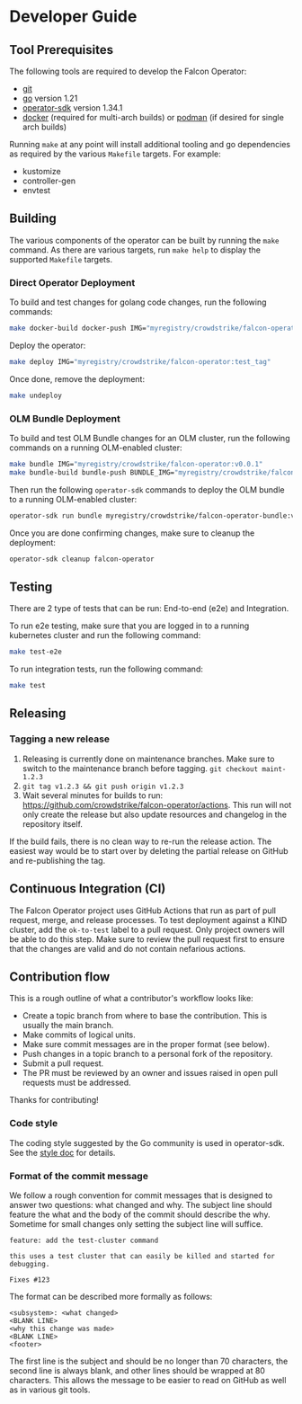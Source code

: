 # Developer Guide

## Tool Prerequisites

The following tools are required to develop the Falcon Operator:

- [git][git-tool]
- [go][go-tool] version 1.21
- [operator-sdk][operator-sdk] version 1.34.1
- [docker][docker] (required for multi-arch builds) or [podman][podman] (if desired for single arch builds)

Running `make` at any point will install additional tooling and go dependencies as required by the various `Makefile` targets. For example:

- kustomize
- controller-gen
- envtest

## Building

The various components of the operator can be built by running the `make` command. As there are various targets, run `make help` to display the supported `Makefile` targets.

### Direct Operator Deployment
To build and test changes for golang code changes, run the following commands:

```sh
make docker-build docker-push IMG="myregistry/crowdstrike/falcon-operator:test_tag"
```

Deploy the operator:

```sh
make deploy IMG="myregistry/crowdstrike/falcon-operator:test_tag"
```

Once done, remove the deployment:

```sh
make undeploy
```

### OLM Bundle Deployment
To build and test OLM Bundle changes for an OLM cluster, run the following commands on a running OLM-enabled cluster:

```sh
make bundle IMG="myregistry/crowdstrike/falcon-operator:v0.0.1"
make bundle-build bundle-push BUNDLE_IMG="myregistry/crowdstrike/falcon-operator-bundle:v0.0.1"
```

Then run the following `operator-sdk` commands to deploy the OLM bundle to a running OLM-enabled cluster:

```sh
operator-sdk run bundle myregistry/crowdstrike/falcon-operator-bundle:v0.0.1
```

Once you are done confirming changes, make sure to cleanup the deployment:
```sh
operator-sdk cleanup falcon-operator
```

## Testing

There are 2 type of tests that can be run: End-to-end (e2e) and Integration.

To run e2e testing, make sure that you are logged in to a running kubernetes cluster and run the following command:

```sh
make test-e2e
```

To run integration tests, run the following command:

```sh
make test
```

## Releasing

### Tagging a new release

1. Releasing is currently done on maintenance branches. Make sure to switch to the maintenance branch before tagging.
   `git checkout maint-1.2.3`
2. `git tag v1.2.3 && git push origin v1.2.3`
3. Wait several minutes for builds to run: <https://github.com/crowdstrike/falcon-operator/actions>. This run will not only create the release but also update resources and changelog in the repository itself.

If the build fails, there is no clean way to re-run the release action. The easiest way would be to start over by deleting the partial release on GitHub and re-publishing the tag.

## Continuous Integration (CI)

The Falcon Operator project uses GitHub Actions that run as part of pull request, merge, and release processes.
To test deployment against a KIND cluster, add the `ok-to-test` label to a pull request. Only project owners will be
able to do this step. Make sure to review the pull request first to ensure that the changes are valid and do not contain nefarious actions.

## Contribution flow

This is a rough outline of what a contributor's workflow looks like:

- Create a topic branch from where to base the contribution. This is usually the main branch.
- Make commits of logical units.
- Make sure commit messages are in the proper format (see below).
- Push changes in a topic branch to a personal fork of the repository.
- Submit a pull request.
- The PR must be reviewed by an owner and issues raised in open pull requests must be addressed.

Thanks for contributing!

### Code style

The coding style suggested by the Go community is used in operator-sdk. See the [style doc][golang-style-doc] for details.

### Format of the commit message

We follow a rough convention for commit messages that is designed to answer two
questions: what changed and why. The subject line should feature the what and
the body of the commit should describe the why. Sometime for small changes only setting
the subject line will suffice.

```
feature: add the test-cluster command

this uses a test cluster that can easily be killed and started for debugging.

Fixes #123
```

The format can be described more formally as follows:

```
<subsystem>: <what changed>
<BLANK LINE>
<why this change was made>
<BLANK LINE>
<footer>
```

The first line is the subject and should be no longer than 70 characters, the second line is always blank, and other lines should be wrapped at 80 characters. This allows the message to be easier to read on GitHub as well as in various git tools.

[git-tool]:https://git-scm.com/downloads
[go-tool]:https://golang.org/dl/
[operator-sdk]:https://sdk.operatorframework.io/docs/installation/
[golang-style-doc]: https://github.com/golang/go/wiki/CodeReviewComments
[docker]:https://docs.docker.com/engine/install/
[podman]:https://podman.io/getting-started/installation
